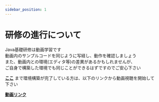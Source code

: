 ```yaml
---
sidebar_position: 1
---
```


# 研修の進行について

Java基礎研修は動画学習です  
動画内のサンプルコードを同じように写経し、動作を確認しましょう  
また、動画内との環境(エディタ等)の差異があるかもしれませんが、  
ご自身で構築した環境でも同じことができるはずですのでご安心下さい  

[**ここ**](/eightbit-saurus/docs/java/%E7%92%B0%E5%A2%83%E6%A7%8B%E7%AF%89/%E5%8B%95%E4%BD%9C%E7%A2%BA%E8%AA%8D)
まで環境構築が完了している方は、以下のリンクから動画視聴を開始して下さい  

[**動画リンク**](https://drive.google.com/drive/folders/1lBkFYC-BVrLrxzKdXGJfNvmSpPPstJIk?usp=drive_link)




